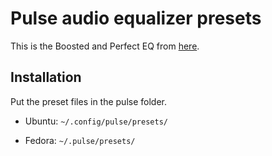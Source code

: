 # Pulse audio equalizer presets

This is the Boosted and Perfect EQ from [here](http://www.ziyadnazem.com/post/956431457/the-perfect-eq-settings-unmasking-the-eq).

## Installation

Put the preset files in the pulse folder.

- Ubuntu: `~/.config/pulse/presets/`

- Fedora: `~/.pulse/presets/`
